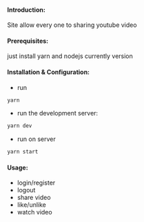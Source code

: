 #### Introduction:

Site allow every one to sharing youtube video

#### Prerequisites:

just install yarn and nodejs currently version

#### Installation & Configuration:

- run

```bash
yarn
```

- run the development server:

```bash
yarn dev
```

- run on server

```bash
yarn start
```

#### Usage:

- login/register
- logout
- share video
- like/unlike
- watch video

